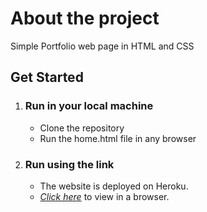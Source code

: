 # About the project

Simple Portfolio web page in HTML and CSS

## Get Started
1. ### Run in your local machine
   * Clone the repository
   * Run the home.html file in any browser
2. ### Run using the link
   * The website is deployed on Heroku.
   * [*Click here*](https://portfolio-sudhan.herokuapp.com/) to view in a browser.
 
